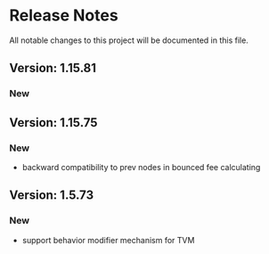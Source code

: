 # Release Notes

All notable changes to this project will be documented in this file.

## Version: 1.15.81

### New


## Version: 1.15.75

### New

- backward compatibility to prev nodes in bounced fee calculating

## Version: 1.5.73

### New

- support behavior modifier mechanism for TVM
